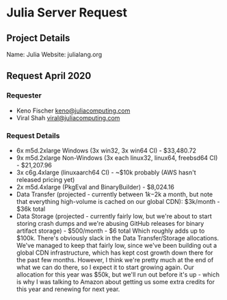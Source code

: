 # Julia Server Request

## Project Details

Name: Julia
Website: julialang.org


## Request April 2020

### Requester

- Keno Fischer <keno@juliacomputing.com>
- Viral Shah <viral@juliacomputing.com>

### Request Details

- 6x m5d.2xlarge Windows (3x win32, 3x win64 CI) - $33,480.72
- 9x m5d.2xlarge Non-Windows (3x each linux32, linux64, freebsd64 CI) - $21,207.96
- 3x c6g.4xlarge (linuxaarch64 CI) - ~$10k probably (AWS hasn't released pricing yet)
- 2x m5d.4xlarge (PkgEval and BinaryBuilder) - $8,024.16
- Data Transfer (projected - currently between $1k-$2k a month, but note that everything high-volume is cached on our global CDN): $3k/month - $36k total
- Data Storage (projected - currently fairly low, but we're about to start storing crash dumps and we're abusing GitHub releases for binary artifact storage) - $500/month - $6 total
Which roughly adds up to $100k. There's obviously slack in the Data Transfer/Storage allocations. We've managed to keep that fairly low, since we've been building out a global CDN infrastructure, which has kept cost growth down there for the past few months. However, I think we're pretty much at the end of what we can do there, so I expect it to start growing again.
Our allocation for this year was $50k, but we'll run out before it's up - which is why I was talking to Amazon about getting us some extra credits for this year and renewing for next year.
